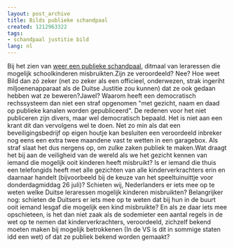 ```yaml
---
layout: post_archive
title: Bilds publieke schandpaal
created: 1212963322
tags:
- schandpaal justitie bild
lang: nl
---
```

Bij het zien van [weer een publieke schandpaal](http://www.bild.de/BILD/news/vermischtes/2008/06/06/se-x-lehrerin/mle-foto,templateId=renderPopup,elementId=4749048,index=0.html), ditmaal van leraressen die mogelijk schoolkinderen misbruikten.Zijn ze veroordeeld? Nee? Hoe weet Bild dan zó zeker (net zo zeker als een officieel, onderwezen, strak ingeriht miljoenenapparaat als de Duitse Justitie zou kunnen) dat ze ook gedaan hebben wat ze beweren?Jawel? Waarom heeft een democratisch rechssysteem dan niet een straf opgenomen "met gezicht, naam en daad op publieke kanalen worden gepubliceerd". De redenen voor het niet publiceren zijn divers, maar wel democratisch bepaald. Het is niet aan een krant dit dan vervolgens wel te doen. Net zo min als dat een beveiligingsbedrijf op eigen houtje kan besluiten een veroordeeld inbreker nog eens een extra twee maandene vast te wetten in een garagebox. Als straf slaat het dus nergens op, om zulke zaken publiek te maken.Wat draagt het bij aan de veiligheid van de wereld als we het gezicht kennen van iemand die mogelijk ooit kinderen heeft misbruikt? Is er iemand die thuis een telefongids heeft met alle gezichten van alle kinderverkrachters erin en daarnaar handelt (bijvoorbeeld bij de keuze van het speeltuinuittje voor donderdagmiddag 26 juli)? Schieten wij, Nederlanders er iets mee op te weten welke Duitse leraressen mogelijk kinderen misbruikten? Belangrijker nog: schieten de Duitsers er iets mee op te weten dat bij hun in de buurt ooit iemand lesgaf die mogelijk een kind misbruikte? En als ze daar iets mee opschieteen, is het dan niet zaak als de sodemieter een aantal regels in de wet op te nemen dat kinderverkrachters, veroordeeld, zichzelf bekend moeten maken bij mogelijk betrokkenen (In de VS is dit in sommige staten idd een wet) of dat ze publiek bekend worden gemaakt?
